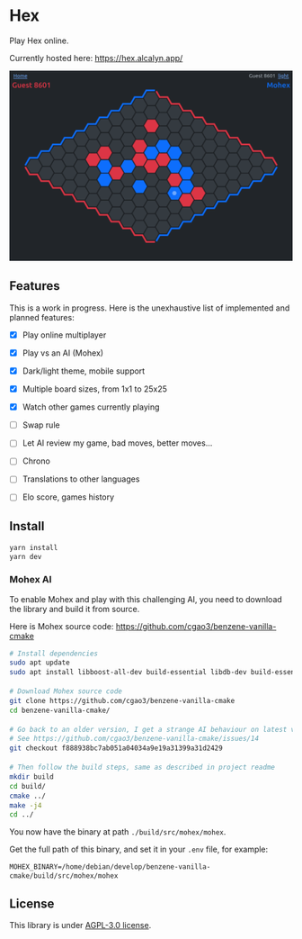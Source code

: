 # Hex

Play Hex online.

Currently hosted here: <https://hex.alcalyn.app/>

![Game screenshot](screenshots/game.png)

## Features

This is a work in progress. Here is the unexhaustive list of implemented and planned features:

- [x] Play online multiplayer
- [x] Play vs an AI (Mohex)
- [x] Dark/light theme, mobile support
- [x] Multiple board sizes, from 1x1 to 25x25
- [x] Watch other games currently playing
- [ ] Swap rule
- [ ] Let AI review my game, bad moves, better moves...
- [ ] Chrono
- [ ] Translations to other languages
- [ ] Elo score, games history


## Install

```
yarn install
yarn dev
```

### Mohex AI

To enable Mohex and play with this challenging AI,
you need to download the library and build it from source.

Here is Mohex source code: <https://github.com/cgao3/benzene-vanilla-cmake>

``` bash
# Install dependencies
sudo apt update
sudo apt install libboost-all-dev build-essential libdb-dev build-essential cmake

# Download Mohex source code
git clone https://github.com/cgao3/benzene-vanilla-cmake
cd benzene-vanilla-cmake/

# Go back to an older version, I get a strange AI behaviour on latest version.
# See https://github.com/cgao3/benzene-vanilla-cmake/issues/14
git checkout f888938bc7ab051a04034a9e19a31399a31d2429

# Then follow the build steps, same as described in project readme
mkdir build
cd build/
cmake ../
make -j4
cd ../
```

You now have the binary at path `./build/src/mohex/mohex`.

Get the full path of this binary, and set it in your `.env` file, for example:

``` dotenv
MOHEX_BINARY=/home/debian/develop/benzene-vanilla-cmake/build/src/mohex/mohex
```


## License

This library is under [AGPL-3.0 license](LICENSE).
